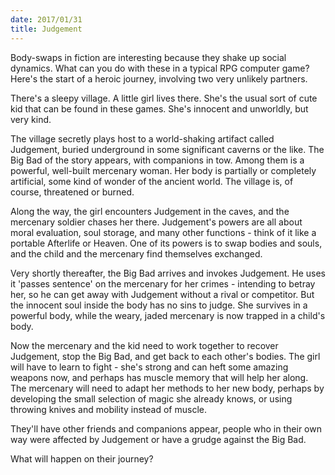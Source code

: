 ```yaml
---
date: 2017/01/31
title: Judgement
---
```


Body-swaps in fiction are interesting because they shake up social dynamics.
What can you do with these in a typical RPG computer game?
Here's the start of a heroic journey, involving two very unlikely partners.

<!-- more -->

There's a sleepy village.
A little girl lives there.
She's the usual sort of cute kid that can be found in these games.
She's innocent and unworldly, but very kind.

The village secretly plays host to a world-shaking artifact called
Judgement, buried underground in some significant caverns or the like.
The Big Bad of the story appears, with companions in tow.
Among them is a powerful, well-built mercenary woman.
Her body is partially or completely artificial, some kind of wonder
of the ancient world.
The village is, of course, threatened or burned.

Along the way, the girl encounters Judgement in the caves,
and the mercenary soldier chases her there.
Judgement's powers are all about moral evaluation, soul storage,
and many other functions - think of it like a portable Afterlife or Heaven.
One of its powers is to swap bodies and souls,
and the child and the mercenary find themselves exchanged.

Very shortly thereafter, the Big Bad arrives and invokes Judgement.
He uses it 'passes sentence' on the mercenary for her crimes -
intending to betray her, so he can get away with Judgement without a rival or competitor.
But the innocent soul inside the body has no sins to judge.
She survives in a powerful body,
while the weary, jaded mercenary is now trapped in a child's body.

Now the mercenary and the kid need to work together
to recover Judgement, stop the Big Bad, and get back to each other's bodies.
The girl will have to learn to fight - she's strong and can heft
some amazing weapons now, and perhaps has muscle memory that will help her along.
The mercenary will need to adapt her methods to her new body,
perhaps by developing the small selection of magic she already knows,
or using throwing knives and mobility instead of muscle.

They'll have other friends and companions appear,
people who in their own way were affected by Judgement
or have a grudge against the Big Bad.

What will happen on their journey?
